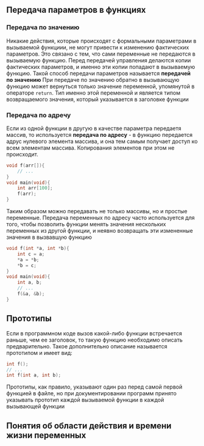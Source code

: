 ## Передача параметров в функциях
### Передача по значению
Никакие действия, которые происходят с формальными параметрами в вызываемой функциии, не могут привести к изменению фактических параметров. Это связано с тем, что сами переменные не передаются в вызываемую функцию. Перед передачей управления делаются копии фактических параметров, и именно эти копии попадают в вызываемую функцию. Такой способ передачи параметров называется **передачей по значению**
При передаче по значению обратно в вызывающую функцию может вернуться только значение переменной, упомянутой в операторе `return`. Тип именно этой переменной и является типом возвращаемого значения, который указывается в заголовке функции
### Передача по адречу
Если из одной функции в другую в качестве параметра передаетя массив, то используется **передача по адресу** - в функцию передается адрус нулевого элемента массива, и она тем самым получает доступ ко всем элементам массива. Копирования элементов при этом не происходит.
```cpp
void f(arr[]){
	// ...
}
void main(void){
	int arr[100];
	f(arr);
}
```
Таким образом можно передавать не только массивы, но и простые переменные. Передача переменных по адресу часто используется для того, чтобы позволить функции менять значения нескольких переменных из другой функции, и неявно возвращать эти измененные значения в вызвавшую функцию
```cpp
void f(int *a, int *b){
	int c = a;
	*a = *b;
	*b = c;
}
void main(void){
	int a, b;
	// ...
	f(&a, &b);
}
```
## Прототипы
Если в программном коде вызов какой-либо функции встречается раньше, чем ее заголовок, то такую функцию необходимо описать предварительно. Такое дополнительно описание называется прототипом и имеет вид:
```cpp
int f();
// ...
int f(int a, int b);
```
Прототипы, как правило, указывают один раз перед самой первой функцией в файле, но при документировании программ принято указывать прототип каждой вызываемой функции в каждой вызывающей функции
## Понятия об области действия и времени жизни переменных
